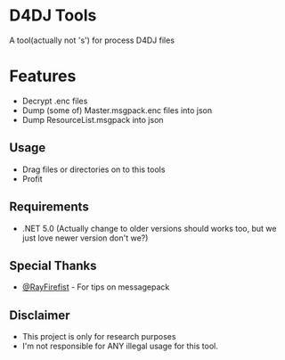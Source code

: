 # D4DJ Tools
A tool(actually not 's') for process D4DJ files
# Features
- Decrypt .enc files
- Dump (some of) Master.msgpack.enc files into json
- Dump ResourceList.msgpack into json

## Usage
- Drag files or directories on to this tools
- Profit

## Requirements
- .NET 5.0 (Actually change to older versions should works too, but we just love newer version don't we?)

## Special Thanks
- [@RayFirefist](https://github.com/RayFirefist) - For tips on messagepack

## Disclaimer
- This project is only for research purposes 
- I'm not responsible for ANY illegal usage for this tool.
